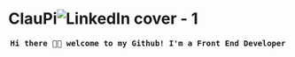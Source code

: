 # ClauPi![LinkedIn cover - 1](https://user-images.githubusercontent.com/86315221/145611835-90f78cdb-fe28-465f-8ebc-3c072c713b1d.jpg)
<h4 align="center"><samp> Hi there 👋🏾  welcome to my Github! I'm a Front End Developer </samp></h4>
